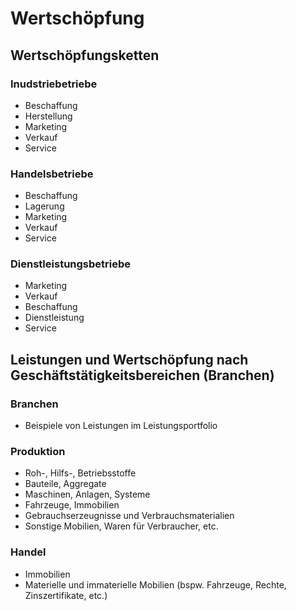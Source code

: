 # Wertschöpfung

## Wertschöpfungsketten

### Inudstriebetriebe
- Beschaffung
- Herstellung
- Marketing
- Verkauf
- Service

### Handelsbetriebe
- Beschaffung
- Lagerung
- Marketing
- Verkauf
- Service

### Dienstleistungsbetriebe
- Marketing
- Verkauf
- Beschaffung
- Dienstleistung
- Service

## Leistungen und Wertschöpfung nach Geschäftstätigkeitsbereichen (Branchen)

### Branchen
- Beispiele von Leistungen im Leistungsportfolio

### Produktion
- Roh-, Hilfs-, Betriebsstoffe
- Bauteile, Aggregate
- Maschinen, Anlagen, Systeme
- Fahrzeuge, Immobilien
- Gebrauchserzeugnisse und Verbrauchsmaterialien
- Sonstige Mobilien, Waren für Verbraucher, etc.

### Handel
- Immobilien
- Materielle und immaterielle Mobilien (bspw. Fahrzeuge, Rechte, Zinszertifikate, etc.)

